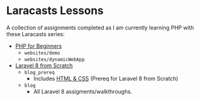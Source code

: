 # Laracasts Lessons

A collection of assignments completed as I am currently learning PHP with these Laracasts series:
- [PHP for Beginners](https://laracasts.com/series/php-for-beginners-2023-edition)
  -  `websites/demo`
  -  `websites/dynamicWebApp`
- [Laravel 8 from Scratch](https://laracasts.com/series/laravel-8-from-scratch)
  - `blog_prereq`
    - Includes [HTML & CSS](https://laracasts.com/series/html-and-css-workshop) (Prereq for Laravel 8 from Scratch)
  -  `blog`
     - All Laravel 8 assigments/walkthroughs.

